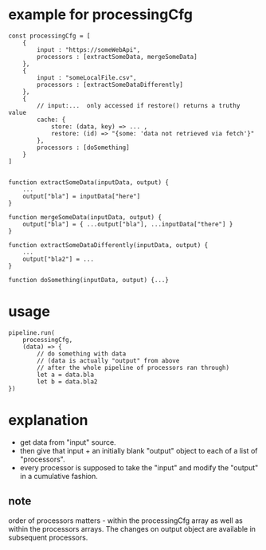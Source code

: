 
# example for processingCfg


	const processingCfg = [
		{
			input : "https://someWebApi",
			processors : [extractSomeData, mergeSomeData]
		},
		{
			input : "someLocalFile.csv",
			processors : [extractSomeDataDifferently]
		},
		{
			// input:...  only accessed if restore() returns a truthy value
			cache: {
				store: (data, key) => ... ,
				restore: (id) => "{some: 'data not retrieved via fetch'}"
			},
			processors : [doSomething]
		}
	]


	function extractSomeData(inputData, output) {
		...
		output["bla"] = inputData["here"]
	}

	function mergeSomeData(inputData, output) {
		output["bla"] = { ...output["bla"], ...inputData["there"] }
	}

	function extractSomeDataDifferently(inputData, output) {
		...
		output["bla2"] = ...
	}

	function doSomething(inputData, output) {...}

# usage

	pipeline.run(
		processingCfg,
		(data) => {
			// do something with data 
			// (data is actually "output" from above 
			// after the whole pipeline of processors ran through)
			let a = data.bla
			let b = data.bla2
	})


# explanation

- get data from "input" source.
- then give that input + an initially blank "output" object to each of a list of "processors".
- every processor is supposed to take the "input" and modify the "output" in a cumulative fashion.

## note

order of processors matters - within the processingCfg array as well as within the processors arrays.
The changes on output object are available in subsequent processors.